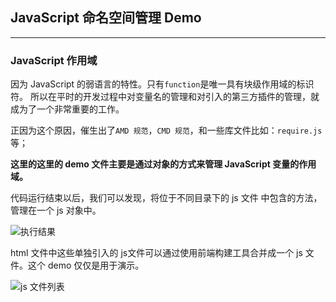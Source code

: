 ## JavaScript 命名空间管理 Demo

----
### JavaScript 作用域

因为 JavaScript 的弱语言的特性。只有`function`是唯一具有块级作用域的标识符。
所以在平时的开发过程中对变量名的管理和对引入的第三方插件的管理，就成为了一个非常重要的工作。

正因为这个原因，催生出了`AMD 规范`，`CMD 规范`，和一些库文件比如：`require.js`等；


**这里的这里的 demo 文件主要是通过对象的方式来管理 JavaScript 变量的作用域。**

代码运行结束以后，我们可以发现，将位于不同目录下的 js 文件 中包含的方法，管理在一个 js 对象中。

![执行结果](http://ww2.sinaimg.cn/large/698e22a9jw1f2dlm5pqlvj20ku09sgn6.jpg)



html 文件中这些单独引入的 js文件可以通过使用前端构建工具合并成一个 js 文件。这个 demo 仅仅是用于演示。

![js 文件列表](http://ww2.sinaimg.cn/large/698e22a9jw1f2dlmhovmfj20fg049q44.jpg)

